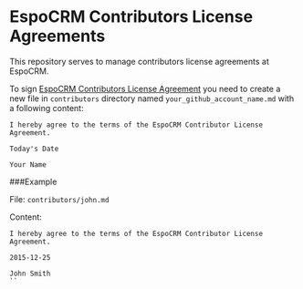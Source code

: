 # EspoCRM Contributors License Agreements

This repository serves to manage contributors license agreements at EspoCRM. 

To sign [EspoCRM Contributors License Agreement](https://github.com/espocrm/cla/blob/master/cla.md) you need to create a new file in `contributors` directory named `your_github_account_name.md` with a following content:
```
I hereby agree to the terms of the EspoCRM Contributor License Agreement.

Today's Date

Your Name
```

###Example

File: `contributors/john.md`

Content:
```
I hereby agree to the terms of the EspoCRM Contributor License Agreement.

2015-12-25

John Smith
``
